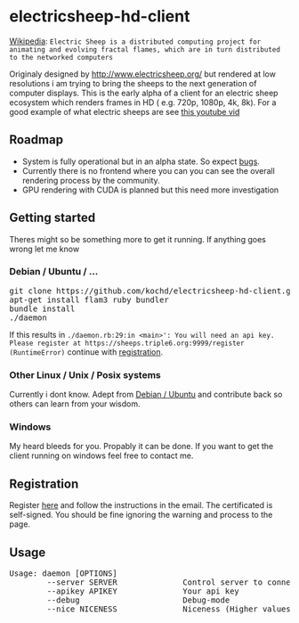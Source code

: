 # electricsheep-hd-client
[Wikipedia](https://en.wikipedia.org/wiki/Electric_sheep): 
`Electric Sheep is a distributed computing project for animating and evolving fractal flames, which are in turn distributed to the networked computers`

Originaly designed by http://www.electricsheep.org/ but rendered at low resolutions i am trying to bring the sheeps to the next generation of computer displays.
This is the early alpha of a client for an electric sheep ecosystem which renders frames in HD ( e.g. 720p, 1080p, 4k, 8k).
For a good example of what electric sheeps are see [this youtube vid](https://www.youtube.com/watch?v=vo8IC8sMXwQ)

## Roadmap
- System is fully operational but in an alpha state. So expect [bugs](https://github.com/kochd/electricsheep-hd-client/issues).
- Currently there is no frontend where you can you can see the overall rendering process by the community.
- GPU rendering with CUDA is planned but this need more investigation

## Getting started 
Theres might so be something more to get it running. If anything goes wrong let me know

### Debian / Ubuntu / ...
<pre>
git clone https://github.com/kochd/electricsheep-hd-client.git && cd electricsheep-hd-client
apt-get install flam3 ruby bundler
bundle install
./daemon
</pre>

If this results in `./daemon.rb:29:in <main>': You will need an api key. Please register at https://sheeps.triple6.org:9999/register (RuntimeError)` continue with [registration](https://github.com/kochd/electricsheep-hd-client#registration).

### Other Linux / Unix / Posix systems
Currently i dont know. Adept from [Debian / Ubuntu](https://github.com/kochd/electricsheep-hd-client/blob/master/README.md#debian--ubuntu--) and contribute back so others can learn from your wisdom.

### Windows 
My heard bleeds for you. Propably it can be done. If you want to get the client running on windows feel free to contact me.

## Registration
Register [here](https://sheeps.triple6.org:9999/register) and follow the instructions in the email.
The certificated is self-signed. You should be fine ignoring the warning and process to the page.  

## Usage
<pre>
Usage: daemon [OPTIONS]
        --server SERVER              Control server to connect to
        --apikey APIKEY              Your api key
        --debug                      Debug-mode
        --nice NICENESS              Niceness (Higher values result in lower process priority (default: 19, max: 19))
</pre>
